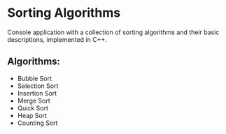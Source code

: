 # Sorting Algorithms

Console application with a collection of sorting algorithms and their basic descriptions, implemented in C++.

## Algorithms:
- Bubble Sort
- Selection Sort
- Insertion Sort
- Merge Sort
- Quick Sort
- Heap Sort
- Counting Sort
